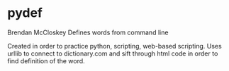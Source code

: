 # pydef
Brendan McCloskey
Defines words from command line

Created in order to practice python, scripting, web-based scripting.
Uses urllib to connect to dictionary.com and sift through html code in order to find definition of the word.
